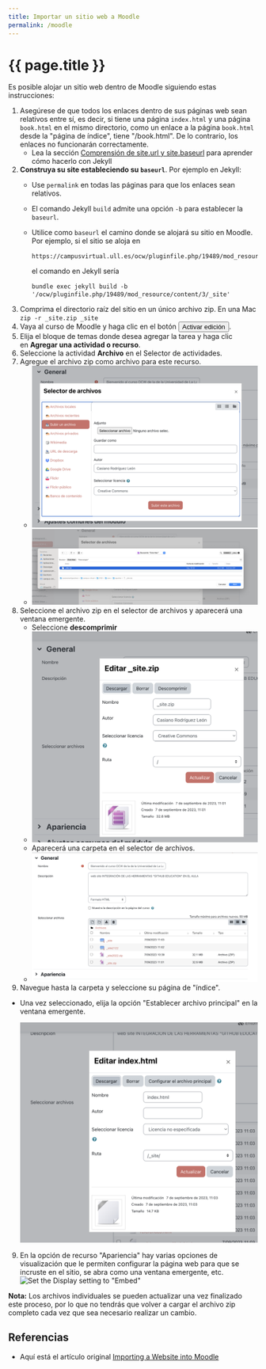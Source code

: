 ```yaml
---
title: Importar un sitio web a Moodle
permalink: /moodle
---
```


# {{ page.title }}

Es posible alojar un sitio web dentro de Moodle siguiendo estas instrucciones:

1. Asegúrese de que todos los enlaces dentro de sus páginas web sean relativos entre sí, es decir, si tiene una página `index.html` y una página `book.html` en el mismo directorio, como un enlace a la página `book.html` desde la "página de índice", tiene "/book.html". De lo contrario, los enlaces no funcionarán correctamente. 
   - Lea la sección [Comprensión de site.url y site.baseurl](jekyll-baseurl.html) para aprender cómo hacerlo con Jekyll
2. **Construya su site estableciendo su `baseurl`**. Por ejemplo en Jekyll:
    - Use `permalink` en todas las páginas para que los enlaces sean relativos.
    - El comando Jekyll `build` admite una opción `-b` para establecer la `baseurl`. 
    - Utilice como `baseurl` el camino donde se alojará su sitio en Moodle. 
      Por ejemplo, si el sitio se aloja en  
   
      ```
      https://campusvirtual.ull.es/ocw/pluginfile.php/19489/mod_resource/content/3/_site/
      ``` 
      el comando en Jekyll sería
      ```
      bundle exec jekyll build -b '/ocw/pluginfile.php/19489/mod_resource/content/3/_site'
      ```
 3. Comprima el directorio raíz del sitio en un único archivo zip. En una Mac `zip -r _site.zip _site`
3. Vaya al curso de Moodle y haga clic en el botón <button>Activar edición</button>.
4. Elija el bloque de temas donde desea agregar la tarea y haga clic en **Agregar una actividad o recurso**.
5. Seleccione la actividad **Archivo** en el Selector de actividades.
6. Agregue el archivo zip como archivo para este recurso. 
   <!--![Zip file added](https://forge.lafayette.edu/wp-content/uploads/sites/451/2018/07/Screen-Shot-2018-07-05-at-3.19.29-PM.png)-->
   - ![](/assets/images/subir-un-archivo.png)
   - ![](/assets/images/seleccion-archivo-zip.png)
7. Seleccione el archivo zip en el selector de archivos y aparecerá una ventana emergente.
     - Seleccione **descomprimir**
     <!--![Select "Unzip" to open the compressed website file](https://forge.lafayette.edu/wp-content/uploads/sites/451/2018/07/Screen-Shot-2020-05-28-at-1.14.18-PM.png)-->
     - ![Select "Unzip" to open the compressed website file](/assets/images/descomprimir_site_zip.png)
     - Aparecerá una carpeta en el selector de archivos.
     - ![/assets/images/una-vez-descomprimido.png](/assets/images/una-vez-descomprimido.png)
8.  Navegue hasta la carpeta y seleccione su página de "índice".
   - Una vez seleccionado, elija la opción "Establecer archivo principal" en la ventana emergente.

     <!-- ![Set the main file](https://forge.lafayette.edu/wp-content/uploads/sites/451/2018/07/Screen-Shot-2018-07-05-at-3.22.28-PM.png)-->
     ![Set the main file](/assets/images/configurar-archivo-principal.png)

9.  En la opción de recurso "Apariencia" hay varias opciones de visualización que le permiten configurar la página web para que se incruste en el sitio, se abra como una ventana emergente, etc.
     ![Set the Display setting to "Embed"](https://forge.lafayette.edu/wp-content/uploads/sites/451/2018/07/Screen-Shot-2020-05-28-at-1.15.50-PM.png)

**Nota:** Los archivos individuales se pueden actualizar una vez finalizado este proceso, por lo que no tendrás que volver a cargar el archivo zip completo cada vez que sea necesario realizar un cambio.

## Referencias

* Aquí está el artículo original [Importing a Website into Moodle](https://help.lafayette.edu/importing-a-website-into-moodle/)